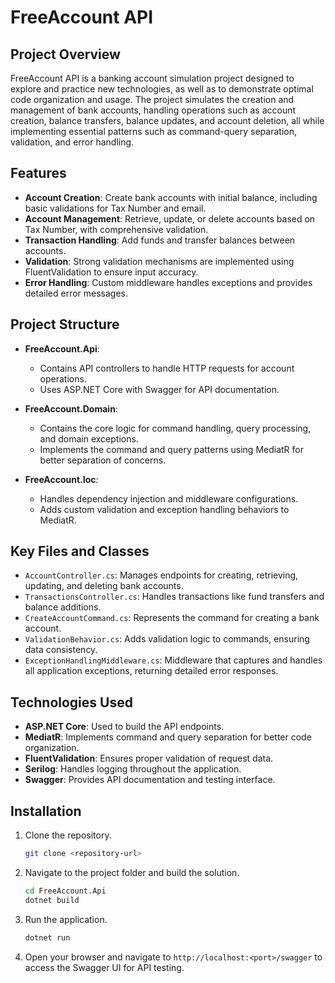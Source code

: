 
# FreeAccount API

## Project Overview

FreeAccount API is a banking account simulation project designed to explore and practice new technologies, as well as to demonstrate optimal code organization and usage. The project simulates the creation and management of bank accounts, handling operations such as account creation, balance transfers, balance updates, and account deletion, all while implementing essential patterns such as command-query separation, validation, and error handling.

## Features

- **Account Creation**: Create bank accounts with initial balance, including basic validations for Tax Number and email.
- **Account Management**: Retrieve, update, or delete accounts based on Tax Number, with comprehensive validation.
- **Transaction Handling**: Add funds and transfer balances between accounts.
- **Validation**: Strong validation mechanisms are implemented using FluentValidation to ensure input accuracy.
- **Error Handling**: Custom middleware handles exceptions and provides detailed error messages.

## Project Structure

- **FreeAccount.Api**: 
  - Contains API controllers to handle HTTP requests for account operations.
  - Uses ASP.NET Core with Swagger for API documentation.
  
- **FreeAccount.Domain**:
  - Contains the core logic for command handling, query processing, and domain exceptions.
  - Implements the command and query patterns using MediatR for better separation of concerns.

- **FreeAccount.Ioc**:
  - Handles dependency injection and middleware configurations.
  - Adds custom validation and exception handling behaviors to MediatR.

## Key Files and Classes

- `AccountController.cs`: Manages endpoints for creating, retrieving, updating, and deleting bank accounts.
- `TransactionsController.cs`: Handles transactions like fund transfers and balance additions.
- `CreateAccountCommand.cs`: Represents the command for creating a bank account.
- `ValidationBehavior.cs`: Adds validation logic to commands, ensuring data consistency.
- `ExceptionHandlingMiddleware.cs`: Middleware that captures and handles all application exceptions, returning detailed error responses.

## Technologies Used

- **ASP.NET Core**: Used to build the API endpoints.
- **MediatR**: Implements command and query separation for better code organization.
- **FluentValidation**: Ensures proper validation of request data.
- **Serilog**: Handles logging throughout the application.
- **Swagger**: Provides API documentation and testing interface.

## Installation

1. Clone the repository.
   ```bash
   git clone <repository-url>
   ```

2. Navigate to the project folder and build the solution.
   ```bash
   cd FreeAccount.Api
   dotnet build
   ```

3. Run the application.
   ```bash
   dotnet run
   ```

4. Open your browser and navigate to `http://localhost:<port>/swagger` to access the Swagger UI for API testing.
